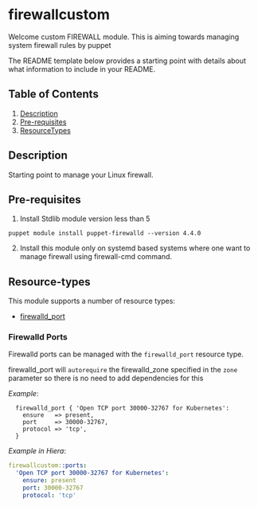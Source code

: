 # firewallcustom

Welcome custom FIREWALL module. This is aiming towards managing system firewall rules by puppet

The README template below provides a starting point with details about what
information to include in your README.


## Table of Contents

1. [Description](#description)
2. [Pre-requisites](#pre-requisites)
3. [ResourceTypes](#resource-types)

## Description

Starting point to manage your Linux firewall.

## Pre-requisites

1. Install Stdlib module version less than 5

```puppet module install puppet-firewalld --version 4.4.0```

2. Install this module only on systemd based systems where one want to manage firewall using firewall-cmd command. 

## Resource-types

This module supports a number of resource types:

* [firewalld_port](#firewalld-ports)

### Firewalld Ports

Firewalld ports can be managed with the `firewalld_port` resource type.

firewalld_port will `autorequire` the firewalld_zone specified in the `zone`
parameter so there is no need to add dependencies for this

_Example_:

```puppet
  firewalld_port { 'Open TCP port 30000-32767 for Kubernetes':
    ensure   => present,
    port     => 30000-32767,
    protocol => 'tcp',
  }
```

_Example in Hiera_:

```yaml
firewallcustom::ports:
  'Open TCP port 30000-32767 for Kubernetes':
    ensure: present
    port: 30000-32767
    protocol: 'tcp'
```
